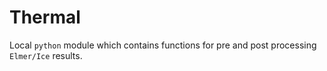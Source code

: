 # Thermal

Local `python` module which contains functions for pre and post processing `Elmer/Ice`
results.
